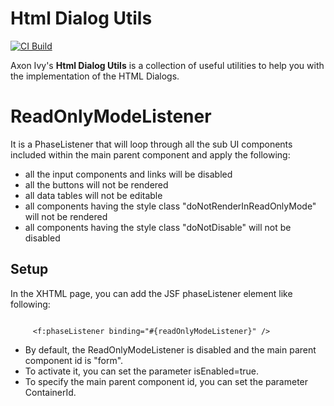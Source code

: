 # Html Dialog Utils

[![CI Build](https://github.com/axonivy-market/html-dialog-utils/actions/workflows/ci.yml/badge.svg)](https://github.com/axonivy-market/html-dialog-utils/actions/workflows/ci.yml)

Axon Ivy's **Html Dialog Utils** is a collection of useful utilities to help you with the implementation of the HTML Dialogs.

# ReadOnlyModeListener
It is a PhaseListener that will loop through all the sub UI components included within the main parent component and apply the following:
* all the input components and links will be disabled
* all the buttons will not be rendered
* all data tables will not be editable
* all components having the style class "doNotRenderInReadOnlyMode" will not be rendered
* all components having the style class "doNotDisable" will not be disabled

## Setup

   In the XHTML page, you can add the JSF phaseListener element like following:

   ```
   
        <f:phaseListener binding="#{readOnlyModeListener}" />
   
   ```
   
* By default, the ReadOnlyModeListener is disabled and the main parent component id is "form".
* To activate it, you can set the parameter isEnabled=true.
* To specify the main parent component id, you can set the parameter ContainerId.
